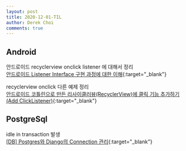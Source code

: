 ```yaml
---
layout: post
title: 2020-12-01-TIL
author: Derek Choi
comments: true
---
```


## Android
안드로이드 recyclerview onclick listener 에 대해서 정리  
[안드로이드 Listener Interface 구현 과정에 대한 이해](https://velog.io/@dev_2dong/%EC%95%88%EB%93%9C%EB%A1%9C%EC%9D%B4%EB%93%9C-Callback-%EA%B5%AC%ED%98%84%EC%97%90-%EB%8C%80%ED%95%9C-%EC%9D%B4%ED%95%B4){:target="_blank"}

recyclerview onclick 다른 예제 정리  
[안드로이드 코틀린으로 만든 리사이클러뷰(RecyclerView)에 클릭 기능 추가하기 (Add ClickListener)](https://dalgonakit.tistory.com/139){:target="_blank"}

## PostgreSql
idle in transaction 발생  
[\[DB\] Postgres와 Django의 Connection 관리](https://chrisjune-13837.medium.com/postgres%EC%99%80-django%EC%9D%98-connection-%EA%B4%80%EB%A6%AC-5acf3f5c28a7){:target="_blank"}

